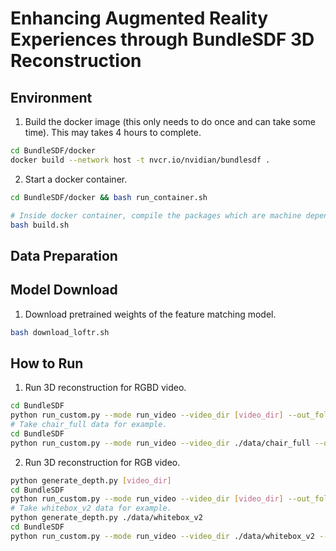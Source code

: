 # Enhancing Augmented Reality Experiences through BundleSDF 3D Reconstruction

## Environment
1. Build the docker image (this only needs to do once and can take some time). This may takes 4 hours to complete.
```bash
cd BundleSDF/docker
docker build --network host -t nvcr.io/nvidian/bundlesdf .
```
2. Start a docker container.
```bash
cd BundleSDF/docker && bash run_container.sh

# Inside docker container, compile the packages which are machine dependent
bash build.sh
```
## Data Preparation
## Model Download
1. Download pretrained weights of the feature matching model.
```bash
bash download_loftr.sh
```
## How to Run
1. Run 3D reconstruction for RGBD video.
```bash
cd BundleSDF
python run_custom.py --mode run_video --video_dir [video_dir] --out_folder [output_dir] --use_segmenter 1 --use_gui 1 --debug_level 2 --stride [stride] --shorter_side [image_shorter_side_size] --num_frames [num_frames]
# Take chair_full data for example.
cd BundleSDF
python run_custom.py --mode run_video --video_dir ./data/chair_full --out_folder ./outputs/chair_full --use_segmenter 1 --use_gui 1 --debug_level 2 --stride 5 --shorter_side 192 --num_frames 1829
```
2. Run 3D reconstruction for RGB video.
```bash
python generate_depth.py [video_dir]
cd BundleSDF
python run_custom.py --mode run_video --video_dir [video_dir] --out_folder [output_dir] --use_segmenter 1 --use_gui 1 --debug_level 2 --stride [stride] --shorter_side [image_shorter_side_size] --num_frames [num_frames]
# Take whitebox_v2 data for example.
python generate_depth.py ./data/whitebox_v2
cd BundleSDF
python run_custom.py --mode run_video --video_dir ./data/whitebox_v2 --out_folder ./outputs/whitebox_v2 --use_segmenter 1 --use_gui 1 --debug_level 2 --stride 5 --shorter_side 192 --num_frames 540
```
